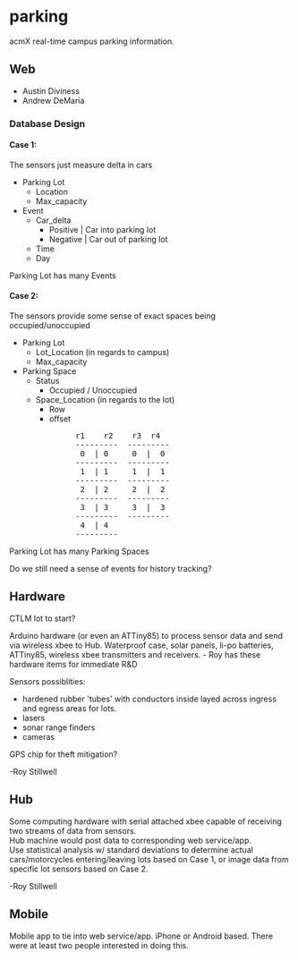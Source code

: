 parking
============

acmX real-time campus parking information.

Web
---
  - Austin Diviness
  - Andrew DeMaria

### Database Design 
#### Case 1:
The sensors just measure delta in cars
- Parking Lot
    - Location
    - Max_capacity
- Event
    - Car_delta
        - Positive | Car into parking lot
        - Negative | Car out of parking lot
    - Time
    - Day

Parking Lot has many Events

#### Case 2:
The sensors provide some sense of exact spaces being occupied/unoccupied
- Parking Lot
    - Lot_Location (in regards to campus)
    - Max_capacity
- Parking Space
    - Status
        - Occupied / Unoccupied
    - Space_Location (in regards to the lot)
        - Row
        - offset
<pre>
              r1    r2    r3  r4
              ---------  ---------
               0  | 0     0  |  0
              ---------  ---------
               1  | 1     1  |  1
              ---------  ---------
               2  | 2     2  |  2
              ---------  ---------
               3  | 3     3  |  3
              ---------  ---------
               4  | 4  
              --------- 
</pre>

Parking Lot has many Parking Spaces

Do we still need a sense of events for history tracking?

Hardware
---
CTLM lot to start?

Arduino hardware (or even an ATTiny85) to process sensor data and send via wireless xbee to Hub.
Waterproof case, solar panels, li-po batteries, ATTiny85, wireless xbee transmitters and receivers.  - Roy has these hardware items for immediate R&D

Sensors possiblities: 
- hardened rubber 'tubes' with conductors inside layed across ingress and egress areas for lots.
- lasers
- sonar range finders
- cameras

GPS chip for theft mitigation?

-Roy Stillwell


Hub
---
Some computing hardware with serial attached xbee capable of receiving two streams of data from sensors.  
Hub machine would post data to corresponding web service/app.  
Use statistical analysis w/ standard deviations to determine actual cars/motorcycles 
entering/leaving lots based on Case 1, or image data from specific lot sensors based on Case 2.

-Roy Stillwell

Mobile
---
Mobile app to tie into web service/app. iPhone or Android based.  There were at least two people interested in
doing this.


